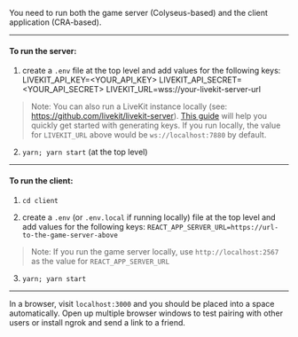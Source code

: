 You need to run both the game server (Colyseus-based) and the client application (CRA-based).

---

#### To run the server:
1. create a `.env` file at the top level and add values for the following keys:
LIVEKIT_API_KEY=<YOUR_API_KEY>
LIVEKIT_API_SECRET=<YOUR_API_SECRET>
LIVEKIT_URL=wss://your-livekit-server-url


> Note: You can also run a LiveKit instance locally (see: https://github.com/livekit/livekit-server). [This guide](https://docs.livekit.io/guides/getting-started) 
> will help you quickly get started with generating keys. If you run locally, the value for `LIVEKIT_URL` above would be `ws://localhost:7880` by default.

2. `yarn; yarn start` (at the top level)

---

#### To run the client:
1. `cd client`

2. create a `.env` (or `.env.local` if running locally) file at the top level and add values for the following keys:
`REACT_APP_SERVER_URL=https://url-to-the-game-server-above`

> Note: If you run the game server locally, use `http://localhost:2567` as the value for `REACT_APP_SERVER_URL`

3. `yarn; yarn start`

---

In a browser, visit `localhost:3000` and you should be placed into a space automatically. Open up multiple browser windows to test pairing with other users or install ngrok and send a link to a friend.
